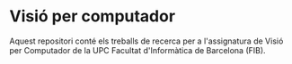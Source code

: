 # Visió per computador

Aquest repositori conté els treballs de recerca per a l'assignatura de Visió per Computador de la UPC Facultat d'Informàtica de Barcelona (FIB).